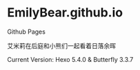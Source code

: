 # EmilyBear.github.io
Github Pages

艾米莉在后庭和小熊们一起看着日落余晖

Current Version: Hexo 5.4.0 & Butterfly 3.3.7

